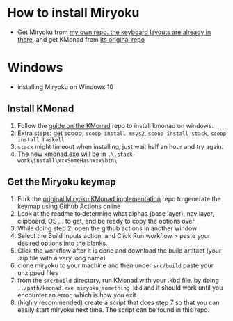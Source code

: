 # How to install Miryoku
- Get Miryoku from [my own repo. the keyboard layouts are already in there](https://github.com/ianfromdover/miryoku_kmonad), and get KMonad from [its original repo](https://github.com/kmonad/kmonad)


# Windows
- installing Miryoku on Windows 10
## Install KMonad
1. Follow the [guide on the KMonad](https://github.com/kmonad/kmonad/blob/master/doc/installation.md#windows-environment) repo to install kmonad on windows.
2. Extra steps: get scoop, `scoop install msys2`, `scoop install stack`, `scoop install haskell`
3. `stack` might timeout when installing, just wait half an hour and try again.
4. The new kmonad.exe will be in `.\.stack-work\install\xxxSomeHashxxx\bin\`

## Get the Miryoku keymap
1. Fork the [original Miryoku KMonad implementation](https://github.com/manna-harbour/miryoku_kmonad) repo to generate the keymap using Github Actions online
2. Look at the readme to determine what alphas (base layer), nav layer, clipboard, OS ... to get, and be ready to copy the options over
3. While doing step 2, open the github actions in another window
4. Select the Build Inputs action, and Click Run workflow > paste your desired options into the blanks.
5. Click the workflow after it is done and download the build artifact (your .zip file with a very long name)
6. clone miryoku to your machine and then under `src/build` paste your unzipped files
7. from the `src/build` directory, run KMonad with your .kbd file. by doing `../path/kmonad.exe miryoku_something.kbd` and it should work until you encounter an error, which is how you exit.
8. (highly recommended) create a script that does step 7 so that you can easily start miryoku next time. The script can be found in this repo.


